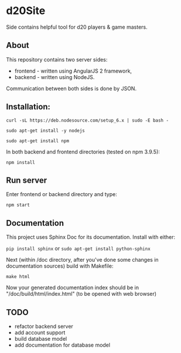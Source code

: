 # d20Site
Side contains helpful tool for d20 players & game masters.

## About
This repository contains two server sides:
* frontend - written using AngularJS 2 framework,
* backend - written using NodeJS.

Communication between both sides is done by JSON.

## Installation:

`curl -sL https://deb.nodesource.com/setup_6.x | sudo -E bash -`

`sudo apt-get install -y nodejs`

`sudo apt-get install npm`

In both backend and frontend directories (tested on npm 3.9.5):

`npm install`

## Run server

Enter frontend or backend directory and type:

`npm start`

## Documentation

This project uses Sphinx Doc for its documentation. Install with either:

`pip install sphinx` or `sudo apt-get install python-sphinx`

Next (within /doc directory, after you've done some changes in documentation sources) build with Makefile:

`make html`

Now your generated documentation index should be in "/doc/build/html/index.html" (to be opened with web browser)

## TODO

- refactor backend server
- add account support
- build database model
- add documentation for database model
